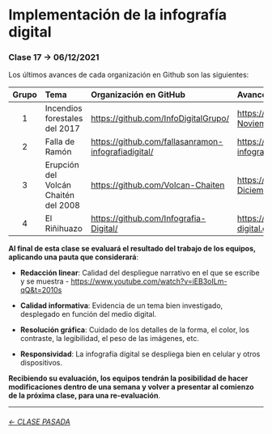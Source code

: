 # Implementación de la infografía digital

###  Clase 17 → 06/12/2021

Los últimos avances de cada organización en Github son las siguientes:

| Grupo  | Tema   | Organización en GitHub   | Avance en GitHub |
|:------:|:-------|:-------------------------|:-----------------|
| 1  | Incendios forestales del 2017 | https://github.com/InfoDigitalGrupo/ | https://infodigitalgrupo.github.io/29-Noviembre/  | 
| 2  | Falla de Ramón | https://github.com/fallasanramon-infografiadigital/ | https://fallasanramon-infografiadigital.github.io/entrega5_/ |
| 3  | Erupción del Volcán Chaitén del 2008 | https://github.com/Volcan-Chaiten | https://volcan-chaiten.github.io/02-Diciembre/ |
| 4  | El Riñihuazo | https://github.com/Infografia-Digital/ | https://infografia-digital.github.io/info-digital-15/ | 

**Al final de esta clase se evaluará el resultado del trabajo de los equipos, aplicando una pauta que considerará**:

- **Redacción linear**: Calidad del despliegue narrativo en el que se escribe y se muestra - https://www.youtube.com/watch?v=iEB3oILm-qQ&t=2010s

- **Calidad informativa**: Evidencia de un tema bien investigado, desplegado en función del medio digital.

- **Resolución gráfica**: Cuidado de los detalles de la forma, el color, los contraste, la legibilidad, el peso de las imágenes, etc.

- **Responsividad**: La infografía digital se despliega bien en celular y otros dispositivos.

**Recibiendo su evaluación, los equipos tendrán la posibilidad de hacer modificaciones dentro de una semana y volver a presentar al comienzo de la próxima clase, para una re-evaluación**. 

- - - - - - - - - - -

###### [← CLASE PASADA](https://github.com/profesorfaco/dno075-2021-2/tree/main/clase-16)
